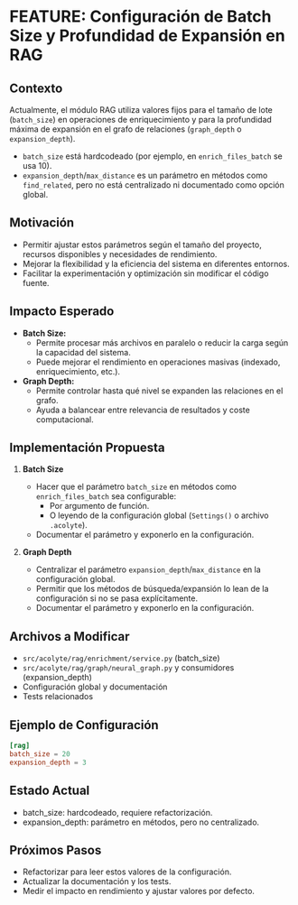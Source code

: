 # FEATURE: Configuración de Batch Size y Profundidad de Expansión en RAG

## Contexto

Actualmente, el módulo RAG utiliza valores fijos para el tamaño de lote (`batch_size`) en operaciones de enriquecimiento y para la profundidad máxima de expansión en el grafo de relaciones (`graph_depth` o `expansion_depth`).

- `batch_size` está hardcodeado (por ejemplo, en `enrich_files_batch` se usa 10).
- `expansion_depth`/`max_distance` es un parámetro en métodos como `find_related`, pero no está centralizado ni documentado como opción global.

## Motivación

- Permitir ajustar estos parámetros según el tamaño del proyecto, recursos disponibles y necesidades de rendimiento.
- Mejorar la flexibilidad y la eficiencia del sistema en diferentes entornos.
- Facilitar la experimentación y optimización sin modificar el código fuente.

## Impacto Esperado

- **Batch Size:**
  - Permite procesar más archivos en paralelo o reducir la carga según la capacidad del sistema.
  - Puede mejorar el rendimiento en operaciones masivas (indexado, enriquecimiento, etc.).
- **Graph Depth:**
  - Permite controlar hasta qué nivel se expanden las relaciones en el grafo.
  - Ayuda a balancear entre relevancia de resultados y coste computacional.

## Implementación Propuesta

1. **Batch Size**

   - Hacer que el parámetro `batch_size` en métodos como `enrich_files_batch` sea configurable:
     - Por argumento de función.
     - O leyendo de la configuración global (`Settings()` o archivo `.acolyte`).
   - Documentar el parámetro y exponerlo en la configuración.

2. **Graph Depth**
   - Centralizar el parámetro `expansion_depth`/`max_distance` en la configuración global.
   - Permitir que los métodos de búsqueda/expansión lo lean de la configuración si no se pasa explícitamente.
   - Documentar el parámetro y exponerlo en la configuración.

## Archivos a Modificar

- `src/acolyte/rag/enrichment/service.py` (batch_size)
- `src/acolyte/rag/graph/neural_graph.py` y consumidores (expansion_depth)
- Configuración global y documentación
- Tests relacionados

## Ejemplo de Configuración

```toml
[rag]
batch_size = 20
expansion_depth = 3
```

## Estado Actual

- batch_size: hardcodeado, requiere refactorización.
- expansion_depth: parámetro en métodos, pero no centralizado.

## Próximos Pasos

- Refactorizar para leer estos valores de la configuración.
- Actualizar la documentación y los tests.
- Medir el impacto en rendimiento y ajustar valores por defecto.
